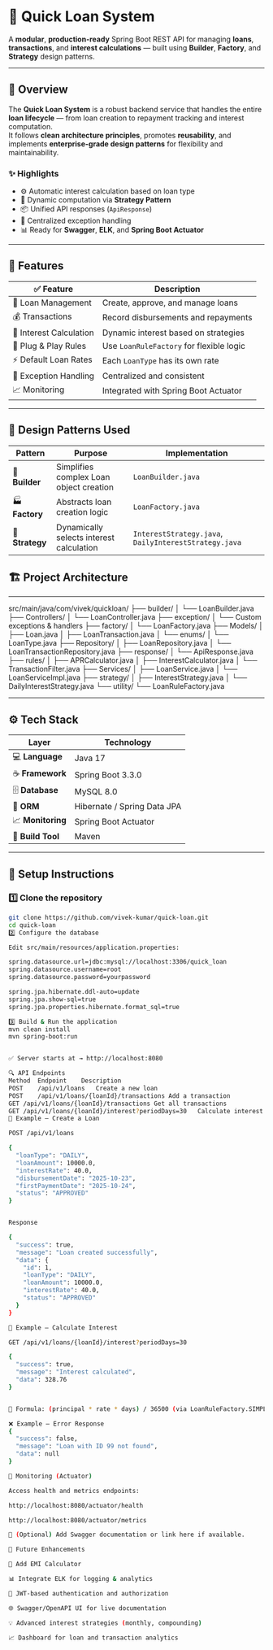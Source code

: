 # 💸 Quick Loan System

A **modular**, **production-ready** Spring Boot REST API for managing **loans**, **transactions**, and **interest calculations** — built using **Builder**, **Factory**, and **Strategy** design patterns.

---

## 🧭 Overview

The **Quick Loan System** is a robust backend service that handles the entire **loan lifecycle** — from loan creation to repayment tracking and interest computation.  
It follows **clean architecture principles**, promotes **reusability**, and implements **enterprise-grade design patterns** for flexibility and maintainability.

### ✨ Highlights

- ⚙️ Automatic interest calculation based on loan type  
- 🧮 Dynamic computation via **Strategy Pattern**  
- 📦 Unified API responses (`ApiResponse`)  
- 🧰 Centralized exception handling  
- 📊 Ready for **Swagger**, **ELK**, and **Spring Boot Actuator**

---

## 🎯 Features

| ✅ Feature | Description |
|------------|-------------|
| 🏦 Loan Management | Create, approve, and manage loans |
| 💰 Transactions | Record disbursements and repayments |
| 🧮 Interest Calculation | Dynamic interest based on strategies |
| 🔄 Plug & Play Rules | Use `LoanRuleFactory` for flexible logic |
| ⚡ Default Loan Rates | Each `LoanType` has its own rate |
| 🧩 Exception Handling | Centralized and consistent |
| 📈 Monitoring | Integrated with Spring Boot Actuator |

---

## 🧠 Design Patterns Used

| Pattern | Purpose | Implementation |
|----------|----------|----------------|
| 🧱 **Builder** | Simplifies complex Loan object creation | `LoanBuilder.java` |
| 🏭 **Factory** | Abstracts loan creation logic | `LoanFactory.java` |
| 🧮 **Strategy** | Dynamically selects interest calculation | `InterestStrategy.java`, `DailyInterestStrategy.java` |

## 🏗️ Project Architecture

---
src/main/java/com/vivek/quickloan/
├── builder/
│ └── LoanBuilder.java
├── Controllers/
│ └── LoanController.java
├── exception/
│ └── Custom exceptions & handlers
├── factory/
│ └── LoanFactory.java
├── Models/
│ ├── Loan.java
│ ├── LoanTransaction.java
│ └── enums/
│ └── LoanType.java
├── Repository/
│ ├── LoanRepository.java
│ └── LoanTransactionRepository.java
├── response/
│ └── ApiResponse.java
├── rules/
│ ├── APRCalculator.java
│ ├── InterestCalculator.java
│ └── TransactionFilter.java
├── Services/
│ ├── LoanService.java
│ └── LoanServiceImpl.java
├── strategy/
│ ├── InterestStrategy.java
│ └── DailyInterestStrategy.java
└── utility/
└── LoanRuleFactory.java

---

## ⚙️ Tech Stack

| Layer | Technology |
|-------|-------------|
| 💻 **Language** | Java 17 |
| ☕ **Framework** | Spring Boot 3.3.0 |
| 🗄️ **Database** | MySQL 8.0 |
| 🧩 **ORM** | Hibernate / Spring Data JPA |
| 📈 **Monitoring** | Spring Boot Actuator |
| 🧰 **Build Tool** | Maven |

---

## 🚀 Setup Instructions

### 1️⃣ Clone the repository

```bash
git clone https://github.com/vivek-kumar/quick-loan.git
cd quick-loan
2️⃣ Configure the database

Edit src/main/resources/application.properties:

spring.datasource.url=jdbc:mysql://localhost:3306/quick_loan
spring.datasource.username=root
spring.datasource.password=yourpassword

spring.jpa.hibernate.ddl-auto=update
spring.jpa.show-sql=true
spring.jpa.properties.hibernate.format_sql=true

3️⃣ Build & Run the application
mvn clean install
mvn spring-boot:run


✅ Server starts at → http://localhost:8080

🔍 API Endpoints
Method	Endpoint	Description
POST	/api/v1/loans	Create a new loan
POST	/api/v1/loans/{loanId}/transactions	Add a transaction
GET	/api/v1/loans/{loanId}/transactions	Get all transactions
GET	/api/v1/loans/{loanId}/interest?periodDays=30	Calculate interest
🧾 Example — Create a Loan

POST /api/v1/loans

{
  "loanType": "DAILY",
  "loanAmount": 10000.0,
  "interestRate": 40.0,
  "disbursementDate": "2025-10-23",
  "firstPaymentDate": "2025-10-24",
  "status": "APPROVED"
}


Response

{
  "success": true,
  "message": "Loan created successfully",
  "data": {
    "id": 1,
    "loanType": "DAILY",
    "loanAmount": 10000.0,
    "interestRate": 40.0,
    "status": "APPROVED"
  }
}

🧮 Example — Calculate Interest

GET /api/v1/loans/{loanId}/interest?periodDays=30

{
  "success": true,
  "message": "Interest calculated",
  "data": 328.76
}


📘 Formula: (principal * rate * days) / 36500 (via LoanRuleFactory.SIMPLE_INTEREST)

❌ Example — Error Response
{
  "success": false,
  "message": "Loan with ID 99 not found",
  "data": null
}

🧾 Monitoring (Actuator)

Access health and metrics endpoints:

http://localhost:8080/actuator/health

http://localhost:8080/actuator/metrics

📄 (Optional) Add Swagger documentation or link here if available.

📘 Future Enhancements

🧮 Add EMI Calculator

📊 Integrate ELK for logging & analytics

🔐 JWT-based authentication and authorization

🌐 Swagger/OpenAPI UI for live documentation

💡 Advanced interest strategies (monthly, compounding)

📈 Dashboard for loan and transaction analytics
